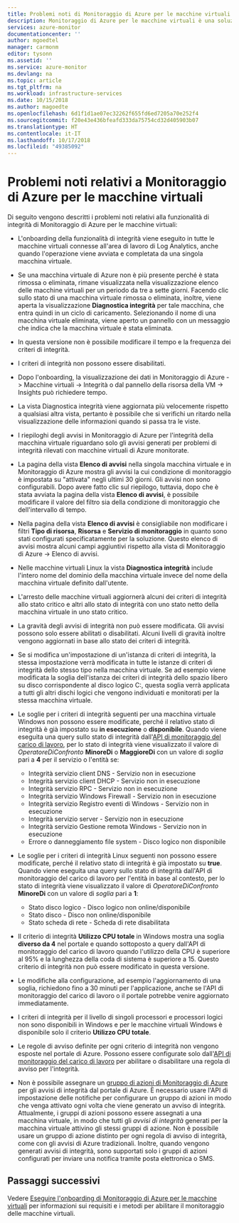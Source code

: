 ```yaml
---
title: Problemi noti di Monitoraggio di Azure per le macchine virtuali | Microsoft Docs
description: Monitoraggio di Azure per le macchine virtuali è una soluzione di Azure che combina il monitoraggio dell'integrità e delle prestazioni del sistema operativo delle macchine virtuali di Azure, nonché l'individuazione automatica dei componenti e delle dipendenze delle applicazioni con altre risorse e mappa la comunicazione tra questi elementi. Questo articolo illustra i problemi noti.
services: azure-monitor
documentationcenter: ''
author: mgoedtel
manager: carmonm
editor: tysonn
ms.assetid: ''
ms.service: azure-monitor
ms.devlang: na
ms.topic: article
ms.tgt_pltfrm: na
ms.workload: infrastructure-services
ms.date: 10/15/2018
ms.author: magoedte
ms.openlocfilehash: 6d1f1d1ae07ec32262f655fd6ed7205a70e252f4
ms.sourcegitcommit: f20e43e436bfeafd333da75754cd32d405903b07
ms.translationtype: HT
ms.contentlocale: it-IT
ms.lasthandoff: 10/17/2018
ms.locfileid: "49385092"
---
```

# <a name="known-issues-with-azure-monitor-for-vms"></a>Problemi noti relativi a Monitoraggio di Azure per le macchine virtuali

Di seguito vengono descritti i problemi noti relativi alla funzionalità di integrità di Monitoraggio di Azure per le macchine virtuali:

- L'onboarding della funzionalità di integrità viene eseguito in tutte le macchine virtuali connesse all'area di lavoro di Log Analytics, anche quando l'operazione viene avviata e completata da una singola macchina virtuale.
- Se una macchina virtuale di Azure non è più presente perché è stata rimossa o eliminata, rimane visualizzata nella visualizzazione elenco delle macchine virtuali per un periodo da tre a sette giorni. Facendo clic sullo stato di una macchina virtuale rimossa o eliminata, inoltre, viene aperta la visualizzazione **Diagnostica integrità** per tale macchina, che entra quindi in un ciclo di caricamento. Selezionando il nome di una macchina virtuale eliminata, viene aperto un pannello con un messaggio che indica che la macchina virtuale è stata eliminata.
- In questa versione non è possibile modificare il tempo e la frequenza dei criteri di integrità. 
- I criteri di integrità non possono essere disabilitati. 
- Dopo l'onboarding, la visualizzazione dei dati in Monitoraggio di Azure -> Macchine virtuali -> Integrità o dal pannello della risorsa della VM -> Insights può richiedere tempo.
- La vista Diagnostica integrità viene aggiornata più velocemente rispetto a qualsiasi altra vista, pertanto è possibile che si verifichi un ritardo nella visualizzazione delle informazioni quando si passa tra le viste.  
- I riepiloghi degli avvisi in Monitoraggio di Azure per l'integrità della macchina virtuale riguardano solo gli avvisi generati per problemi di integrità rilevati con macchine virtuali di Azure monitorate.
- La pagina della vista **Elenco di avvisi** nella singola macchina virtuale e in Monitoraggio di Azure mostra gli avvisi la cui condizione di monitoraggio è impostata su "attivata" negli ultimi 30 giorni.  Gli avvisi non sono configurabili. Dopo avere fatto clic sul riepilogo, tuttavia, dopo che è stata avviata la pagina della vista **Elenco di avvisi**, è possibile modificare il valore del filtro sia della condizione di monitoraggio che dell'intervallo di tempo.
- Nella pagina della vista **Elenco di avvisi** è consigliabile non modificare i filtri **Tipo di risorsa**, **Risorsa** e **Servizio di monitoraggio** in quanto sono stati configurati specificatamente per la soluzione. Questo elenco di avvisi mostra alcuni campi aggiuntivi rispetto alla vista di Monitoraggio di Azure -> Elenco di avvisi.    
- Nelle macchine virtuali Linux la vista **Diagnostica integrità** include l'intero nome del dominio della macchina virtuale invece del nome della macchina virtuale definito dall'utente.
- L'arresto delle macchine virtuali aggiornerà alcuni dei criteri di integrità allo stato critico e altri allo stato di integrità con uno stato netto della macchina virtuale in uno stato critico.
- La gravità degli avvisi di integrità non può essere modificata. Gli avvisi possono solo essere abilitati o disabilitati.  Alcuni livelli di gravità inoltre vengono aggiornati in base allo stato dei criteri di integrità.
- Se si modifica un'impostazione di un'istanza di criteri di integrità, la stessa impostazione verrà modificata in tutte le istanze di criteri di integrità dello stesso tipo nella macchina virtuale. Se ad esempio viene modificata la soglia dell'istanza dei criteri di integrità dello spazio libero su disco corrispondente al disco logico C:, questa soglia verrà applicata a tutti gli altri dischi logici che vengono individuati e monitorati per la stessa macchina virtuale.   
- Le soglie per i criteri di integrità seguenti per una macchina virtuale Windows non possono essere modificate, perché il relativo stato di integrità è già impostato su **in esecuzione** o **disponibile**. Quando viene eseguita una query sullo stato di integrità dall'[API di monitoraggio del carico di lavoro](https://github.com/Azure/azure-rest-api-specs/tree/master/specification/workloadmonitor/resource-manager), per lo stato di integrità viene visualizzato il valore di *OperatoreDiConfronto* **MinoreDi** o **MaggioreDi** con un valore di *soglia* pari a **4** per il servizio o l'entità se:
   - Integrità servizio client DNS - Servizio non in esecuzione 
   - Integrità servizio client DHCP - Servizio non in esecuzione 
   - Integrità servizio RPC - Servizio non in esecuzione 
   - Integrità servizio Windows Firewall - Servizio non in esecuzione
   - Integrità servizio Registro eventi di Windows - Servizio non in esecuzione 
   - Integrità servizio server - Servizio non in esecuzione 
   - Integrità servizio Gestione remota Windows - Servizio non in esecuzione 
   - Errore o danneggiamento file system - Disco logico non disponibile

- Le soglie per i criteri di integrità Linux seguenti non possono essere modificate, perché il relativo stato di integrità è già impostato su **true**.  Quando viene eseguita una query sullo stato di integrità dall'API di monitoraggio del carico di lavoro per l'entità in base al contesto, per lo stato di integrità viene visualizzato il valore di *OperatoreDiConfronto* **MinoreDi** con un valore di *soglia* pari a **1**:
   - Stato disco logico - Disco logico non online/disponibile
   - Stato disco - Disco non online/disponibile
   - Stato scheda di rete - Scheda di rete disabilitata  

- Il criterio di integrità **Utilizzo CPU totale** in Windows mostra una soglia **diverso da 4** nel portale e quando sottoposto a query dall'API di monitoraggio del carico di lavoro quando l'utilizzo della CPU è superiore al 95% e la lunghezza della coda di sistema è superiore a 15. Questo criterio di integrità non può essere modificato in questa versione.  
- Le modifiche alla configurazione, ad esempio l'aggiornamento di una soglia, richiedono fino a 30 minuti per l'applicazione, anche se l'API di monitoraggio del carico di lavoro o il portale potrebbe venire aggiornato immediatamente.  
- I criteri di integrità per il livello di singoli processori e processori logici non sono disponibili in Windows e per le macchine virtuali Windows è disponibile solo il criterio **Utilizzo CPU totale**.  
- Le regole di avviso definite per ogni criterio di integrità non vengono esposte nel portale di Azure. Possono essere configurate solo dall'[API di monitoraggio del carico di lavoro](https://github.com/Azure/azure-rest-api-specs/tree/master/specification/workloadmonitor/resource-manager) per abilitare o disabilitare una regola di avviso per l'integrità.  
- Non è possibile assegnare un [gruppo di azioni di Monitoraggio di Azure](../monitoring-and-diagnostics/monitoring-action-groups.md) per gli avvisi di integrità dal portale di Azure. È necessario usare l'API di impostazione delle notifiche per configurare un gruppo di azioni in modo che venga attivato ogni volta che viene generato un avviso di integrità. Attualmente, i gruppi di azioni possono essere assegnati a una macchina virtuale, in modo che tutti gli *avvisi di integrità* generati per la macchina virtuale attivino gli stessi gruppi di azione. Non è possibile usare un gruppo di azione distinto per ogni regola di avviso di integrità, come con gli avvisi di Azure tradizionali. Inoltre, quando vengono generati avvisi di integrità, sono supportati solo i gruppi di azioni configurati per inviare una notifica tramite posta elettronica o SMS. 

## <a name="next-steps"></a>Passaggi successivi
Vedere [Eseguire l'onboarding di Monitoraggio di Azure per le macchine virtuali](monitoring-vminsights-onboard.md) per informazioni sui requisiti e i metodi per abilitare il monitoraggio delle macchine virtuali.